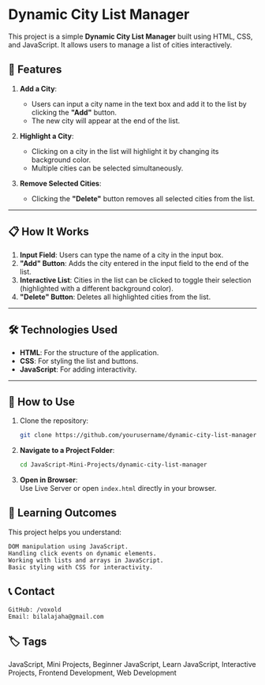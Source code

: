 # Dynamic City List Manager

This project is a simple **Dynamic City List Manager** built using HTML, CSS, and JavaScript. It allows users to manage a list of cities interactively.

## 🌟 Features

1. **Add a City**:  
   - Users can input a city name in the text box and add it to the list by clicking the **"Add"** button.  
   - The new city will appear at the end of the list.

2. **Highlight a City**:  
   - Clicking on a city in the list will highlight it by changing its background color.  
   - Multiple cities can be selected simultaneously.

3. **Remove Selected Cities**:  
   - Clicking the **"Delete"** button removes all selected cities from the list.

---

## 📋 How It Works

1. **Input Field**: Users can type the name of a city in the input box.
2. **"Add" Button**: Adds the city entered in the input field to the end of the list.
3. **Interactive List**: Cities in the list can be clicked to toggle their selection (highlighted with a different background color).
4. **"Delete" Button**: Deletes all highlighted cities from the list.

---

## 🛠️ Technologies Used

- **HTML**: For the structure of the application.
- **CSS**: For styling the list and buttons.
- **JavaScript**: For adding interactivity.

---

## 🚀 How to Use

1. Clone the repository:
   ```bash
   git clone https://github.com/yourusername/dynamic-city-list-manager.git
   ```

2. **Navigate to a Project Folder**:

    ```bash
    cd JavaScript-Mini-Projects/dynamic-city-list-manager
    ```

3. **Open in Browser**:<br>
    Use Live Server or open <code>index.html</code> directly in your browser.

## 🎯 Learning Outcomes

This project helps you understand:

    DOM manipulation using JavaScript.
    Handling click events on dynamic elements.
    Working with lists and arrays in JavaScript.
    Basic styling with CSS for interactivity.

## 📞 Contact

    GitHub: /voxold
    Email: bilalajaha@gmail.com


## 🏷️ Tags
JavaScript, Mini Projects, Beginner JavaScript, Learn JavaScript, Interactive Projects, Frontend Development, Web Development